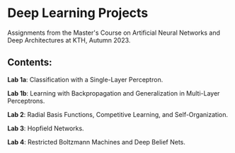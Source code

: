 # Deep Learning Projects

Assignments from the Master's Course on Artificial Neural Networks and Deep Architectures at KTH, Autumn 2023.

## Contents:

**Lab 1a**: Classification with a Single-Layer Perceptron.

**Lab 1b**: Learning with Backpropagation and Generalization in Multi-Layer Perceptrons.

**Lab 2**: Radial Basis Functions, Competitive Learning, and Self-Organization.

**Lab 3**: Hopfield Networks.

**Lab 4**: Restricted Boltzmann Machines and Deep Belief Nets.
